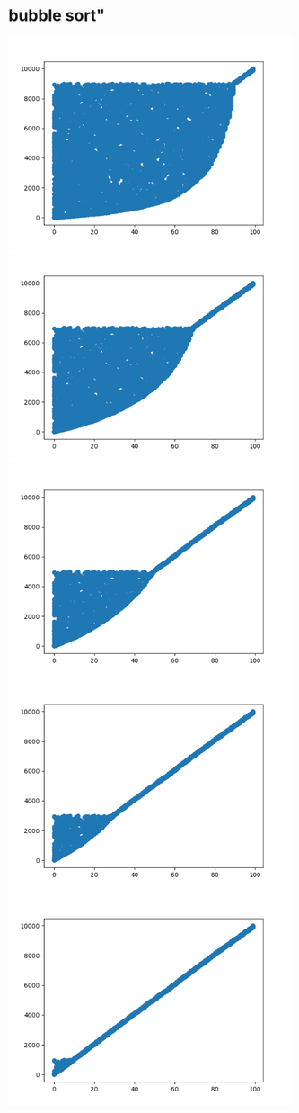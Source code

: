 # bubble sort"

<img src="bubble-1000.png">
<img src="bubble-3000.png">
<img src="bubble-5000.png">
<img src="bubble-7000.png">
<img src="bubble-9000.png">

